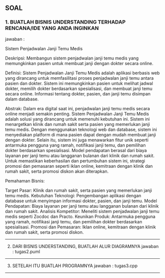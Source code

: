 ## SOAL

### 1. BUATLAH BISNIS UNDERSTANDING TERHADAP RENCANA/IDE YANG ANDA INGINKAN
jawaban : 

Sistem Penjadwalan Janji Temu Medis

Deskripsi:
Membangun sistem penjadwalan janji temu medis yang memungkinkan pasien untuk membuat janji dengan dokter secara online.

Definisi: Sistem Penjadwalan Janji Temu Medis adalah aplikasi berbasis web yang dirancang untuk memfasilitasi proses penjadwalan janji temu antara pasien dan dokter. Sistem ini memungkinkan pasien untuk melihat jadwal dokter, memilih dokter berdasarkan spesialisasi, dan membuat janji temu secara online. Informasi tentang dokter, pasien, dan janji temu disimpan dalam database.

Abstrak: Dalam era digital saat ini, penjadwalan janji temu medis secara online menjadi semakin penting. Sistem Penjadwalan Janji Temu Medis adalah solusi yang dirancang untuk memenuhi kebutuhan ini. Sistem ini menargetkan klinik dan rumah sakit serta pasien yang memerlukan janji temu medis. Dengan menggunakan teknologi web dan database, sistem ini menyediakan platform di mana pasien dapat dengan mudah membuat janji dengan dokter. Selain itu, sistem ini juga menawarkan fitur unik seperti antarmuka pengguna yang ramah, notifikasi janji temu, dan pemilihan dokter berdasarkan spesialisasi. Model pendapatan berasal dari biaya layanan per janji temu atau langganan bulanan dari klinik dan rumah sakit. Untuk memastikan keberhasilan dan pertumbuhan sistem ini, strategi promosi dan pemasaran seperti iklan online, kemitraan dengan klinik dan rumah sakit, serta promosi diskon akan diterapkan.

Pemahaman Bisnis:

Target Pasar: Klinik dan rumah sakit, serta pasien yang memerlukan janji temu medis.
Kebutuhan Teknologi: Pengembangan aplikasi dengan database untuk menyimpan informasi dokter, pasien, dan janji temu.
Model Pendapatan: Biaya layanan per janji temu atau langganan bulanan dari klinik dan rumah sakit.
Analisis Kompetitor: Meneliti sistem penjadwalan janji temu medis seperti Zocdoc dan Practo.
Keunikan Produk: Antarmuka pengguna yang ramah, notifikasi janji temu, dan pemilihan dokter berdasarkan spesialisasi.
Promosi dan Pemasaran: Iklan online, kemitraan dengan klinik dan rumah sakit, serta promosi diskon.

___

2. DARI BISNIS UNDERSTANDING, BUATLAH ALUR DIAGRAMNYA
jawaban : tugas2.puml

___

3. SETELAH ITU BUATLAH PROGRAMNYA
jawaban : tugas3.cpp

___